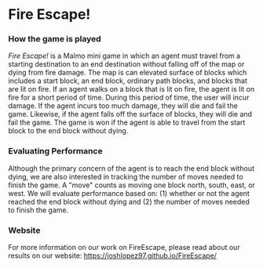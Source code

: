 # Fire Escape!
### How the game is played
*Fire Escape!* is a Malmo mini game in which an agent must travel from a starting destination to an end destination without falling off of the map or dying from fire damage. The map is can elevated surface of blocks which includes a start block, an end block, ordinary path blocks, and blocks that are lit on fire. If an agent walks on a block that is lit on fire, the agent is lit on fire for a short period of time. During this period of time, the user will incur damage. If the agent incurs too much damage, they will die and fail the game. Likewise, if the agent falls off the surface of blocks, they will die and fail the game. The game is won if the agent is able to travel from the start block to the end block without dying.

### Evaluating Performance
Although the primary concern of the agent is to reach the end block without dying, we are also interested in tracking the number of moves needed to finish the game. A "move" counts as moving one block north, south, east, or west. We will evaluate performance based on: (1) whether or not the agent reached the end block without dying and (2) the number of moves needed to finish the game.

### Website
For more information on our work on FireEscape, please read about our results on our website: 
https://joshlopez97.github.io/FireEscape/
